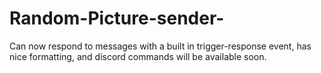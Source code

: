 # Random-Picture-sender-

Can now respond to messages with a built in trigger-response event, has nice formatting, and discord commands will be available soon.
